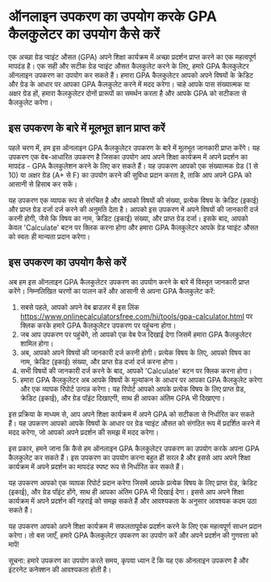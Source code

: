 ऑनलाइन उपकरण का उपयोग करके GPA कैलकुलेटर का उपयोग कैसे करें
===========================================================

एक अच्छा ग्रेड प्वाइंट औसत (GPA) अपने शिक्षा कार्यक्रम में अच्छा प्रदर्शन प्राप्त करने का एक महत्वपूर्ण मापदंड है। एक सही और सटीक ग्रेड प्वाइंट औसत कैलकुलेट करने के लिए, हमारे GPA कैलकुलेटर ऑनलाइन उपकरण का उपयोग कर सकते हैं। हमारा GPA कैलकुलेटर आपको अपने विषयों के क्रेडिट और ग्रेड के आधार पर आपका GPA कैलकुलेट करने में मदद करेगा। चाहे आपके पास संख्यात्मक या अक्षर ग्रेड हों, हमारा कैलकुलेटर दोनों प्रारूपों का समर्थन करता है और आपके GPA को सटीकता से कैलकुलेट करेगा।

इस उपकरण के बारे में मूलभूत ज्ञान प्राप्त करें
----------------------------------------------

पहले चरण में, हम इस ऑनलाइन GPA कैलकुलेटर उपकरण के बारे में मूलभूत जानकारी प्राप्त करेंगे। यह उपकरण एक वेब-आधारित उपकरण है जिसका उपयोग आप अपने शिक्षा कार्यक्रम में अपने प्रदर्शन का मापदंड - GPA कैलकुलेशन करने के लिए कर सकते हैं। यह उपकरण आपको एक संख्यात्मक ग्रेड (1 से 10) या अक्षर ग्रेड (A+ से F) का उपयोग करने की सुविधा प्रदान करता है, ताकि आप अपने GPA को आसानी से हिसाब कर सकें।

यह उपकरण एक व्यापक रूप से संरचित है और आपको विषयों की संख्या, प्रत्येक विषय के क्रेडिट (इकाई) और प्राप्त ग्रेड दर्जा दर्ज करने की अनुमति देता है। आपको इस उपकरण में अपने विषयों की जानकारी दर्ज करनी होगी, जैसे कि विषय का नाम, क्रेडिट (इकाई) संख्या, और प्राप्त ग्रेड दर्जा। इसके बाद, आपको केवल 'Calculate' बटन पर क्लिक करना होगा और हमारा GPA कैलकुलेटर आपके ग्रेड प्वाइंट औसत को स्वतः ही मान्यता प्रदान करेगा।

इस उपकरण का उपयोग कैसे करें
---------------------------

अब हम इस ऑनलाइन GPA कैलकुलेटर उपकरण का उपयोग करने के बारे में विस्तृत जानकारी प्राप्त करेंगे। निम्नलिखित चरणों का पालन करें और आसानी से अपना GPA कैलकुलेट करें:

1. सबसे पहले, आपको अपने वेब ब्राउज़र में इस लिंक <https://www.onlinecalculatorsfree.com/hi/tools/gpa-calculator.html> पर क्लिक करके हमारे GPA कैलकुलेटर उपकरण पर पहुंचना होगा।
2. जब आप उपकरण पर पहुंचेंगे, तो आपको एक वेब पेज दिखाई देगा जिसमें हमारा GPA कैलकुलेटर शामिल होगा।
3. अब, आपको अपने विषयों की जानकारी दर्ज करनी होगी। प्रत्येक विषय के लिए, आपको विषय का नाम, क्रेडिट (इकाई) संख्या, और प्राप्त ग्रेड दर्जा दर्ज करना होगा।
4. सभी विषयों की जानकारी दर्ज करने के बाद, आपको 'Calculate' बटन पर क्लिक करना होगा।
5. हमारा GPA कैलकुलेटर अब आपके विषयों के मूल्यांकन के आधार पर आपका GPA कैलकुलेट करेगा और एक व्यापक रिपोर्ट उत्पन्न करेगा। यह रिपोर्ट आपको आपके प्रत्येक विषय के लिए प्राप्त ग्रेड, क्रेडिट (इकाई), और ग्रेड पॉइंट दिखाएगी, साथ ही आपका अंतिम GPA भी दिखाएगा।

इस प्रक्रिया के माध्यम से, आप अपने शिक्षा कार्यक्रम में अपने GPA को सटीकता से निर्धारित कर सकते हैं। यह उपकरण आपको आपके विषयों के आधार पर ग्रेड प्वाइंट औसत को संगठित रूप में प्रदर्शित करने में मदद करेगा, जो आपको अपने प्रदर्शन की समझ में मदद करेगा।

इस प्रकार, हमने जाना कि कैसे हम ऑनलाइन GPA कैलकुलेटर उपकरण का उपयोग करके अपना GPA कैलकुलेट कर सकते हैं। इस उपकरण का उपयोग करना बहुत ही सरल है और इससे आप अपने शिक्षा कार्यक्रम में अपने प्रदर्शन का मापदंड स्पष्ट रूप से निर्धारित कर सकते हैं।

यह उपकरण आपको एक व्यापक रिपोर्ट प्रदान करेगा जिसमें आपके प्रत्येक विषय के लिए प्राप्त ग्रेड, क्रेडिट (इकाई), और ग्रेड पॉइंट होंगे, साथ ही आपका अंतिम GPA भी दिखाई देगा। इससे आप अपने शिक्षा कार्यक्रम में अपने प्रदर्शन की गहराई को समझ सकते हैं और आवश्यकता के अनुसार आवश्यक कदम उठा सकते हैं।

यह उपकरण आपको अपने शिक्षा कार्यक्रम में सफलतापूर्वक प्रदर्शन करने के लिए एक महत्वपूर्ण साधन प्रदान करेगा। तो बस जाएँ, हमारे GPA कैलकुलेटर उपकरण का उपयोग करें और अपने प्रदर्शन की गुणवत्ता को मापें!

सूचना: हमारे उपकरण का उपयोग करते समय, कृपया ध्यान दें कि यह एक ऑनलाइन उपकरण है और इंटरनेट कनेक्शन की आवश्यकता होती है।